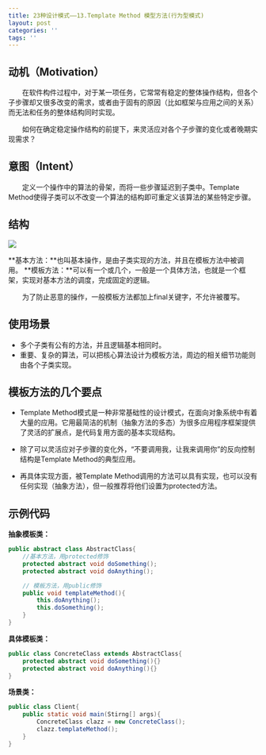 ```yaml
---
title: 23种设计模式——13.Template Method 模型方法(行为型模式)
layout: post
categories: ''
tags: ''
---
```

## 动机（Motivation）
&emsp;&emsp;在软件构件过程中，对于某一项任务，它常常有稳定的整体操作结构，但各个子步骤却又很多改变的需求，或者由于固有的原因（比如框架与应用之间的关系）而无法和任务的整体结构同时实现。

&emsp;&emsp;如何在确定稳定操作结构的前提下，来灵活应对各个子步骤的变化或者晚期实现需求？

## 意图（Intent）

&emsp;&emsp;定义一个操作中的算法的骨架，而将一些步骤延迟到子类中。Template Method使得子类可以不改变一个算法的结构即可重定义该算法的某些特定步骤。

## 结构
![](https://i.imgur.com/1U1xfbP.jpg)

**基本方法：**也叫基本操作，是由子类实现的方法，并且在模板方法中被调用。
**模板方法：**可以有一个或几个，一般是一个具体方法，也就是一个框架，实现对基本方法的调度，完成固定的逻辑。

&emsp;&emsp;为了防止恶意的操作，一般模板方法都加上final关键字，不允许被覆写。

## 使用场景

- 多个子类有公有的方法，并且逻辑基本相同时。
- 重要、复杂的算法，可以把核心算法设计为模板方法，周边的相关细节功能则由各个子类实现。

## 模板方法的几个要点

- Template Method模式是一种非常基础性的设计模式，在面向对象系统中有着大量的应用。它用最简洁的机制（抽象方法的多态）为很多应用程序框架提供了灵活的扩展点，是代码复用方面的基本实现结构。

- 除了可以灵活应对子步骤的变化外，“不要调用我，让我来调用你”的反向控制结构是Template Method的典型应用。

- 再具体实现方面，被Template Method调用的方法可以具有实现，也可以没有任何实现（抽象方法），但一般推荐将他们设置为protected方法。

## 示例代码

**抽象模板类：**

```java
public abstract class AbstractClass{
	//基本方法，用protected修饰
	protected abstract void doSomething();
	protected abstract void doAnything();

	// 模板方法，用public修饰
	public void templateMethod(){
		this.doAnything();
		this.doSomething();
	}
}
```
**具体模板类：**
```java
public class ConcreteClass extends AbstractClass{
	protected abstract void doSomething(){}
	protected abstract void doAnything(){}
}
```
**场景类：**
```java
public class Client{
	public static void main(Stirng[] args){
		ConcreteClass clazz = new ConcreteClass();
		clazz.templateMethod();
	}
}
```
